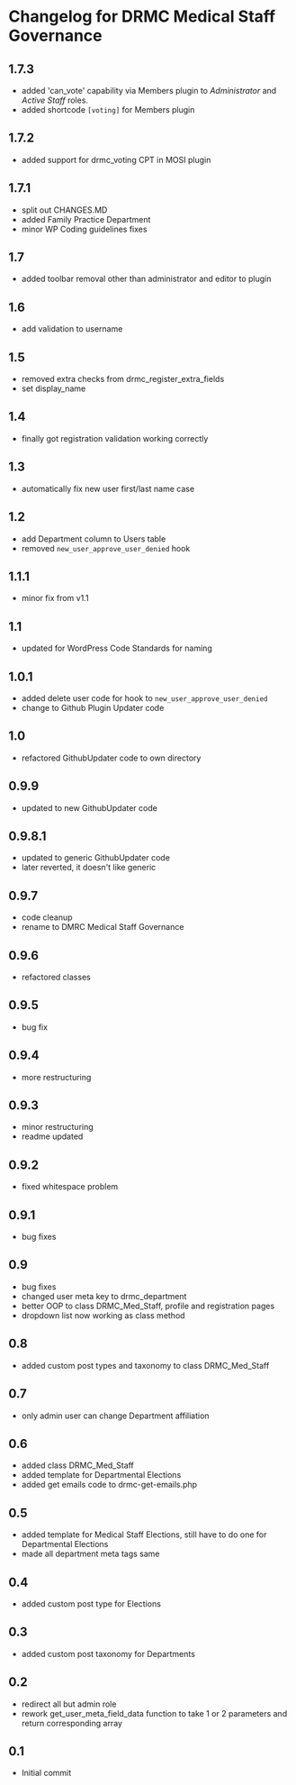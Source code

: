 # Changelog for DRMC Medical Staff Governance

## 1.7.3

 * added 'can\_vote' capability via Members plugin to _Administrator_ and _Active Staff_ roles.
 * added shortcode `[voting]` for Members plugin

## 1.7.2

* added support for drmc_voting CPT in MOSI plugin

## 1.7.1

* split out CHANGES.MD
* added Family Practice Department
* minor WP Coding guidelines fixes

## 1.7

* added toolbar removal other than administrator and editor to plugin

## 1.6

* add validation to username

## 1.5

* removed extra checks from drmc\_register\_extra_fields
* set display\_name

## 1.4

* finally got registration validation working correctly

## 1.3

* automatically fix new user first/last name case

## 1.2

* add Department column to Users table
* removed `new_user_approve_user_denied` hook

## 1.1.1

* minor fix from v1.1

## 1.1

* updated for WordPress Code Standards for naming

## 1.0.1

* added delete user code for hook to `new_user_approve_user_denied`
* change to Github Plugin Updater code

## 1.0

* refactored GithubUpdater code to own directory

## 0.9.9

* updated to new GithubUpdater code

## 0.9.8.1

* updated to generic GithubUpdater code
* later reverted, it doesn't like generic

## 0.9.7

* code cleanup
* rename to DMRC Medical Staff Governance

## 0.9.6

* refactored classes

## 0.9.5

* bug fix

## 0.9.4

* more restructuring

## 0.9.3

* minor restructuring
* readme updated

## 0.9.2

* fixed whitespace problem

## 0.9.1

* bug fixes

## 0.9

* bug fixes
* changed user meta key to drmc\_department
* better OOP to class DRMC\_Med_Staff, profile and registration pages
* dropdown list now working as class method

## 0.8

* added custom post types and taxonomy to class DRMC\_Med_Staff

## 0.7

* only admin user can change Department affiliation

## 0.6

* added class DRMC\_Med_Staff
* added template for Departmental Elections
* added get emails code to drmc-get-emails.php

## 0.5

* added template for Medical Staff Elections, still have to do one for Departmental Elections
* made all department meta tags same

## 0.4

* added custom post type for Elections

## 0.3

* added custom post taxonomy for Departments

## 0.2

* redirect all but admin role
* rework get_user_meta_field_data function to take 1 or 2 parameters and return corresponding array

## 0.1

* Initial commit
